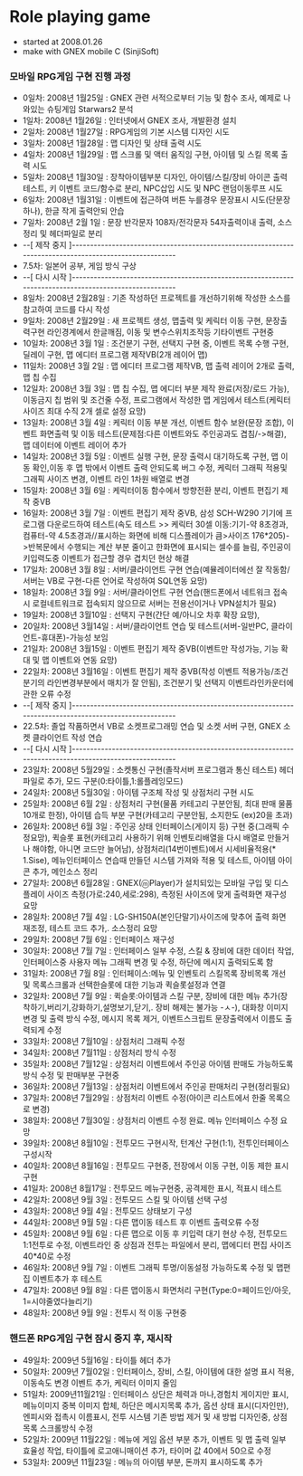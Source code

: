 # Role playing game
* started at 2008.01.26
* make with GNEX mobile C (SinjiSoft)


### 모바일 RPG게임 구현 진행 과정
*  0일차: 2008년 1월25일 : GNEX 관련 서적으로부터 기능 및 함수 조사, 예제로 나와있는 슈팅게임 Starwars2 분석
*  1일차: 2008년 1월26일 : 인터넷에서 GNEX 조사, 개발환경 설치
*  2일차: 2008년 1월27일 : RPG게임의 기본 시스템 디자인 시도
*  3일차: 2008년 1월28일 : 맵 디자인 및 상태 출력 시도
*  4일차: 2008년 1월29일 : 맵 스크롤 및 액터 움직임 구현, 아이템 및 스킬 목록 출력 시도
*  5일차: 2008년 1월30일 : 장착아이템부분 디자인, 아이템/스킬/장비 아이콘 출력 테스트, 키 이벤트 코드/함수로 분리, NPC삽입 시도 및 NPC 랜덤이동루프 시도
*  6일차: 2008년 1월31일 : 이벤트에 접근하여 버튼 누를경우 문장표시 시도(단문장 하나), 한글 작게 출력안되 안습
*  7일차: 2008년 2월 1일 : 문장 반각문자 108자/전각문자 54자출력이내 출력, 소스 정리 및 헤더파일로 분리
* --[ 제작 중지 ]-------------------------------------------------------------------------------------------------------
*  7.5차: 일본어 공부, 게임 방식 구상
* --[ 다시 시작 ]-------------------------------------------------------------------------------------------------------
*  8일차: 2008년 2월28일 : 기존 작성하던 프로젝트를 개선하기위해 작성한 소스를 참고하여 코드를 다시 작성
*  9일차: 2008년 2월29일 : 새 프로젝트 생성, 맵출력 및 케릭터 이동 구현, 문장출력구현 라인경계에서 한글깨짐, 이동 및 변수스위치조작등 기타이벤트 구현중
* 10일차: 2008년 3월 1일 : 조건분기 구현, 선택지 구현 중, 이벤트 목록 수행 구현, 딜레이 구현, 맵 에디터 프로그램 제작VB(2개 레이어 맵)
* 11일차: 2008년 3월 2일 : 맵 에디터 프로그램 제작VB, 맵 출력 레이어 2개로 출력, 맵 칩 수집
* 12일차: 2008년 3월 3일 : 맵 칩 수집, 맵 에디터 부분 제작 완료(저장/로드 가능), 이동금지 칩 범위 및 조건줄 수정, 프로그램에서 작성한 맵 게임에서 테스트(케릭터 사이즈 최대 수직 2개 셀로 설정 요망)
* 13일차: 2008년 3월 4일 : 케릭터 이동 부분 개선, 이벤트 함수 보완(문장 조합), 이벤트 화면출력 및 이동 테스트(문제점:다른 이벤트와도 주인공과도 겹침/->해결), 맵 데이터에 이벤트 레이어 추가
* 14일차: 2008년 3월 5일 : 이벤트 실행 구현, 문장 출력시 대기하도록 구현, 맵 이동 확인,이동 후 맵 밖에서 이벤트 출력 안되도록 버그 수정, 케릭터 그래픽 적용및 그래픽 사이즈 변경, 이벤트 라인 1차원 배열로 변경
* 15일차: 2008년 3월 6일 : 케릭터이동 함수에서 방향전환 분리, 이벤트 편집기 제작 중VB
* 16일차: 2008년 3월 7일 : 이벤트 편집기 제작 중VB, 삼성 SCH-W290 기기에 프로그램 다운로드하여 테스트(속도 테스트 >> 케릭터 30셀 이동:기기-약 8초경과, 컴퓨터-약 4.5초경과//표시하는 화면에 비해 디스플레이가 큼>사이즈 176*205)->반복문에서 수행되는 계산 부분 줄이고 한화면에 표시되는 셀수를 늘림, 주인공이 키입력도중 이벤트가 접근할 경우 겹치던 현상 해결
* 17일차: 2008년 3월 8일 : 서버/클라이언트 구현 연습(예뮬레이터에선 잘 작동함/서버는 VB로 구현-다른 언어로 작성하여 SQL연동 요망)
* 18일차: 2008년 3월 9일 : 서버/클라이언트 구현 연습(핸드폰에서 네트워크 접속시 로컬네트워크로 접속되지 않으므로 서버는 전용선이거나 VPN설치가 필요)
* 19일차: 2008년 3월10일 : 선택지 구현(간단 예/아니오 차후 확장 요망), 
* 20일차: 2008년 3월14일 : 서버/클라이언트 연습 및 테스트(서버-일반PC, 클라이언트-휴대폰)-가능성 보임
* 21일차: 2008년 3월15일 : 이벤트 편집기 제작 중VB(이벤트만 작성가능, 기능 확대 및 맵 이벤트와 연동 요망)
* 22일차: 2008년 3월16일 : 이벤트 편집기 제작 중VB(작성 이벤트 적용가능/조건분기의 라인변경부분에서 매치가 잘 안됨), 조건분기 및 선택지 이벤트라인카운터에 관한 오류 수정
* --[ 제작 중지 ]-------------------------------------------------------------------------------------------------------
* 22.5차: 졸업 작품하면서 VB로 소켓프로그래밍 연습 및 소켓 서버 구현, GNEX 소켓 클라이언트 작성 연습
* --[ 다시 시작 ]-------------------------------------------------------------------------------------------------------
* 23일차: 2008년 5월29일 : 소켓통신 구현(졸작서버 프로그램과 통신 테스트) 헤더파일로 추가, 모드 구분(0:타이틀,1:롤플레잉모드)
* 24일차: 2008년 5월30일 : 아이템 구조체 작성 및 상점처리 구현 시도
* 25일차: 2008년 6월 2일 : 상점처리 구현(물품 카테고리 구분안됨, 최대 판매 물품 10개로 한정), 아이템 습득 부분 구현(카테고리 구분안됨, 소지한도 (ex)20을 초과)
* 26일차: 2008년 6월 3일 : 주인공 상태 인터페이스(게이지 등) 구현 중(그래픽 수정요망), 퀵슬롯 표현(카테고리 사용하기 위해 인벤토리배열을 다시 배열로 만들거나 해야함, 아니면 코드만 늘어남), 상점처리(14번이벤트)에서 시세비율적용(* 1.Sise), 메뉴인터페이스 연습때 만들던 시스템 가져와 적용 및 테스트, 아이템 아이콘 추가, 메인소스 정리
* 27일차: 2008년 6월28일 : GNEX(ⓜPlayer)가 설치되있는 모바일 구입 및 디스플레이 사이즈 측정(가로:240,세로:298), 측정된 사이즈에 맞게 출력화면 재구성 요망
* 28일차: 2008년 7월 4일 : LG-SH150A(본인단말기)사이즈에 맞추어 출력 화면 재조정, 테스트 코드 추가,. 소스정리 요망
* 29일차: 2008년 7월 6일 : 인터페이스 재구성
* 30일차: 2008년 7월 7일 : 인터페이스 일부 수정, 스킬 & 장비에 대한 데이터 작업, 인터페이스중 사용자 메뉴 그래픽 변경 및 수정, 하단에 메시지 출력되도록 함
* 31일차: 2008년 7월 8일 : 인터페이스:메뉴 및 인벤토리 스킬목록 장비목록 개선 및 목록스크롤과 선택한슬롯에 대한 기능과 퀵슬롯설정과 연결
* 32일차: 2008년 7월 9일 : 퀵슬롯:아이템과 스킬 구분, 장비에 대한 메뉴 추가(장착하기,버리기,강화하기,설명보기,닫기,. 장비 해제는 불가능 -ㅅ-), 대화창 이미지 변경 및 출력 방식 수정, 메시지 목록 제거, 이벤트스크립트 문장출력에서 이름도 출력되게 수정
* 33일차: 2008년 7월10일 : 상점처리 그래픽 수정
* 34일차: 2008년 7월11일 : 상점처리 방식 수정
* 35일차: 2008년 7월12일 : 상점처리 이벤트에서 주인공 아이템 판매도 가능하도록 방식 수정 및 판매부분 구현중
* 36일차: 2008년 7월13일 : 상점처리 이벤트에서 주인공 판매처리 구현(정리필요)
* 37일차: 2008년 7월29일 : 상점처리 이벤트 수정(아이콘 리스트에서 한줄 목록으로 변경)
* 38일차: 2008년 7월30일 : 상점처리 이벤트 수정 완료. 메뉴 인터페이스 수정 요망
* 39일차: 2008년 8월10일 : 전투모드 구현시작, 턴계산 구현(1:1), 전투인터페이스 구성시작
* 40일차: 2008년 8월16일 : 전투모드 구현중, 전장에서 이동 구현, 이동 제한 표시 구현
* 41일차: 2008년 8월17일 : 전투모드 메뉴구현중, 공격제한 표시, 적표시 테스트
* 42일차: 2008년 9월 3일 : 전투모드 스킬 및 아이템 선택 구성
* 43일차: 2008년 9월 4일 : 전투모드 상태보기 구성
* 44일차: 2008년 9월 5일 : 다른 맵이동 테스트 후 이벤트 출력오류 수정
* 45일차: 2008년 9월 6일 : 다른 맵으로 이동 후 키입력 대기 현상 수정, 전투모드 1:1전투로 수정, 이벤트라인 중 상점과 전투는 파일에서 분리, 맵에디터 편집 사이즈 40*40로 수정
* 46일차: 2008년 9월 7일 : 이벤트 그래픽 투명/이동설정 가능하도록 수정 및 맵편집 이벤트추가 후 테스트
* 47일차: 2008년 9월 8일 : 다른 맵이동시 화면처리 구현(Type:0=페이드인/아웃, 1=시야줄였다늘리기)
* 48일차: 2008년 9월 9일 : 전투시 적 이동 구현중

### 핸드폰 RPG게임 구현 잠시 중지 후, 재시작
* 49일차: 2009년 5월16일 : 타이틀 헤더 추가
* 50일차: 2009년 7월02일 : 인터페이스, 장비, 스킬, 아이템에 대한 설명 표시 적용, 이동속도 변경 이벤트 추가, 케릭터 이미지 줄임
* 51일차: 2009년11월21일 : 인터페이스 상단은 체력과 마나,경험치 게이지만 표시, 메뉴이미지 중복 이미지 합체, 하단은 메시지목록 추가, 옵션 상태 표시(디자인만), 엔피시와 접촉시 이름표시, 전투 시스템 기존 방법 제거 및 새 방법 디자인중, 상점목록 스크롤방식 수정
* 52일차: 2009년 11월22일 : 메뉴에 게임 옵션 부분 추가, 이벤트 및 맵 출력 일부 효율성 작업, 타이틀에 로고애니매이션 추가, 타이머 값 40에서 50으로 수정
* 53일차: 2009년 11월23일 : 메뉴의 아이템 부분, 돈까지 표시하도록 추가
